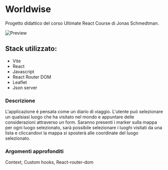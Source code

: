 # Worldwise

Progetto didattico del corso Ultimate React Course di Jonas Schmedtman.

![Preview](https://github.com/LorenzoLoPresti/images/tree/worldwise/image1.png)

## Stack utilizzato:

- Vite
- React
- Javascript
- React Router DOM
- Leaflet
- Json server

### Descrizione

L'applicazione è pensata come un diario di viaggio. L'utente può selezionare un qualsiasi luogo che ha visitato nel mondo e appuntare delle considerazioni attraverso un form.
Saranno presenti i marker sulla mappa per ogni luogo selezionato, sarà possibile selezionare i luoghi visitati da una lista e cliccandovi la mappa si sposterà alle coordinate del luogo selezionato.

### Argomenti approfonditi

Context, Custom hooks, React-router-dom
